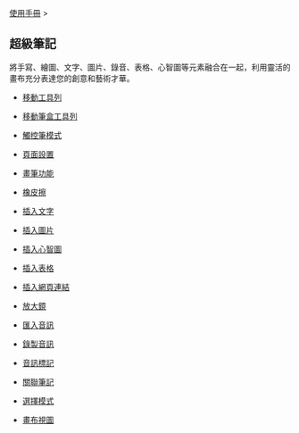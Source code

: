 [使用手冊](/dragonnest/drawnote/manual/zh) >



超級筆記
---

將手寫、繪圖、文字、圖片、錄音、表格、心智圖等元素融合在一起，利用靈活的畫布充分表達您的創意和藝術才華。
- [移動工具列](move_toolbar.md)

- [移動筆盒工具列](move_pencil_toolbar.md)

- [觸控筆模式](stylus_mode.md)

- [頁面設置](page_settings.md)

- [畫筆功能](brush_function.md)

- [橡皮擦](eraser.md)

- [插入文字](insert_text.md)

- [插入圖片](insert_picture.md)

- [插入心智圖](Insert_mind_map.md)

- [插入表格](insert_table.md)

- [插入網頁連結](insert_web_link.md)

- [放大鏡](magnifier.md)

- [匯入音訊](import_audio.md)

- [錄製音訊](record_audio.md)

- [音訊標記](audio_marker.md)

- [關聯筆記](associated_notes.md)

- [選擇模式](select_mode.md)

- [畫布視圖](canvas_view.md)